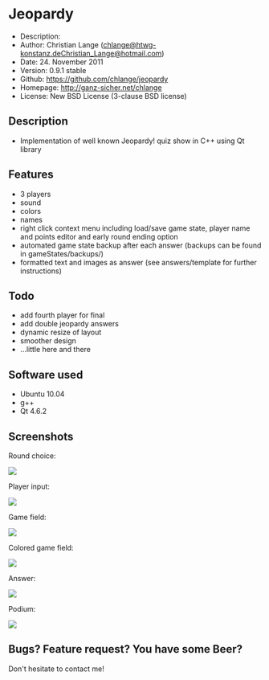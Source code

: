 Jeopardy
========

* Description:	
* Author:	Christian Lange (<chlange@htwg-konstanz.de><Christian_Lange@hotmail.com>)
* Date:		24. November 2011
* Version:	0.9.1 stable
* Github:	https://github.com/chlange/jeopardy
* Homepage:	http://ganz-sicher.net/chlange
* License:	New BSD License (3-clause BSD license)

Description
-----------

* Implementation of well known Jeopardy! quiz show in C++ using Qt library

Features
--------

* 3 players
* sound
* colors
* names
* right click context menu including load/save game state, player name and points editor and early round ending option
* automated game state backup after each answer (backups can be found in gameStates/backups/)
* formatted text and images as answer (see answers/template for further instructions)

Todo
----

* add fourth player for final
* add double jeopardy answers
* dynamic resize of layout
* smoother design
* ...little here and there

Software used
-------------

* Ubuntu 10.04
* g++
* Qt 4.6.2

Screenshots
-----------

Round choice:

![](http://i.imgur.com/PdzVW.png)

Player input:

![](http://i.imgur.com/kZTJF.png)

Game field: 

![](http://i.imgur.com/TojZ7.png)

Colored game field:

![](http://i.imgur.com/4kwY6.png)

Answer:

![](http://i.imgur.com/hMVrk.png)

Podium:

![](http://i.imgur.com/lIQgj.png)

Bugs? Feature request? You have some Beer?
------------------------------------------

Don't hesitate to contact me!
